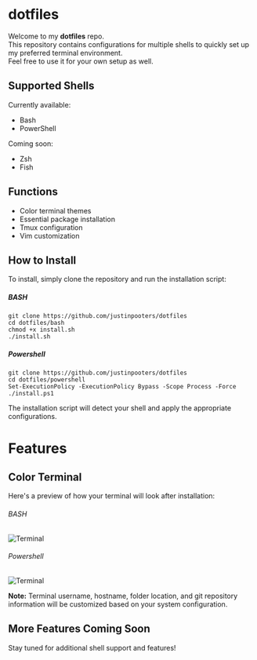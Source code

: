 # dotfiles

Welcome to my **dotfiles** repo.  
This repository contains configurations for multiple shells to quickly set up my preferred terminal environment.  
Feel free to use it for your own setup as well.

## Supported Shells
Currently available:
- Bash
- PowerShell

Coming soon:
- Zsh
- Fish

## Functions
- Color terminal themes
- Essential package installation
- Tmux configuration
- Vim customization

## How to Install
To install, simply clone the repository and run the installation script:

##### BASH
```
git clone https://github.com/justinpooters/dotfiles
cd dotfiles/bash
chmod +x install.sh
./install.sh
```

##### Powershell
```
git clone https://github.com/justinpooters/dotfiles
cd dotfiles/powershell
Set-ExecutionPolicy -ExecutionPolicy Bypass -Scope Process -Force
./install.ps1
```

The installation script will detect your shell and apply the appropriate configurations.

# Features

## Color Terminal
Here's a preview of how your terminal will look after installation:

###### BASH
![Terminal](https://i.ibb.co/55VbHNZ/image.png)

###### Powershell
![Terminal](https://i.ibb.co/mFMsTZNW/image.png)


**Note:** Terminal username, hostname, folder location, and git repository information will be customized based on your system configuration.

## More Features Coming Soon
Stay tuned for additional shell support and features!
